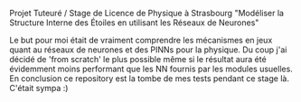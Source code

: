 Projet Tuteuré / Stage de Licence de Physique à Strasbourg
"Modéliser la Structure Interne des Étoiles en utilisant les Réseaux de Neurones"

Le but pour moi était de vraiment comprendre les mécanismes en jeux quant au réseaux de neurones et des PINNs pour la physique.
Du coup j'ai décidé de 'from scratch' le plus possible même si le résultat aura été évidemment moins performant que les NN fournis par les modules usuelles.
En conclusion ce repository est la tombe de mes tests pendant ce stage là. C'était sympa :)
